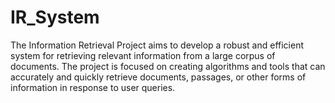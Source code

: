 # IR_System

The Information Retrieval Project aims to develop a robust and efficient system for retrieving relevant information from a large corpus of documents. The project is focused on creating algorithms and tools that can accurately and quickly retrieve documents, passages, or other forms of information in response to user queries.
